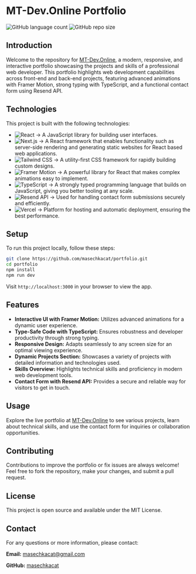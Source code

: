 # MT-Dev.Online Portfolio

![GitHub language count](https://img.shields.io/github/languages/count/masechkacat/portfolio)
![GitHub repo size](https://img.shields.io/github/repo-size/masechkacat/portfolio)


## Introduction

Welcome to the repository for [MT-Dev.Online](https://www.mt-dev.online/), a modern, responsive, and interactive portfolio showcasing the projects and skills of a professional web developer. This portfolio highlights web development capabilities across front-end and back-end projects, featuring advanced animations with Framer Motion, strong typing with TypeScript, and a functional contact form using Resend API.

## Technologies

This project is built with the following technologies:

- ![React](https://img.shields.io/badge/React-20232A?style=for-the-badge&logo=react&logoColor=61DAFB) -> A JavaScript library for building user interfaces.
- ![Next.js](https://img.shields.io/badge/next%20js-B7178C?style=for-the-badge&logo=nextdotjs&logoColor=white) -> A React framework that enables functionality such as server-side rendering and generating static websites for React based web applications.
- ![Tailwind CSS](https://img.shields.io/badge/Tailwind_CSS-38B2AC?style=for-the-badge&logo=tailwind-css&logoColor=white) -> A utility-first CSS framework for rapidly building custom designs.
- ![Framer Motion](https://img.shields.io/badge/Framer%20Motion-black?style=for-the-badge&logo=framer&logoColor=blue)
 -> A powerful library for React that makes complex animations easy to implement.
- ![TypeScript](https://img.shields.io/badge/TypeScript-007ACC?style=for-the-badge&logo=typescript&logoColor=white)
 -> A strongly typed programming language that builds on JavaScript, giving you better tooling at any scale.
- ![Resend API](https://img.shields.io/badge/Resend%20API-EC3750?style=for-the-badge&logo=google-cloud&logoColor=white)
 -> Used for handling contact form submissions securely and efficiently.
- ![Vercel](https://img.shields.io/badge/vercel-%23000000.svg?style=for-the-badge&logo=vercel&logoColor=white)
 -> Platform for hosting and automatic deployment, ensuring the best performance.

## Setup

To run this project locally, follow these steps:

```bash
git clone https://github.com/masechkacat/portfolio.git
cd portfolio
npm install
npm run dev
```
Visit `http://localhost:3000` in your browser to view the app.

## Features
- **Interactive UI with Framer Motion:** Utilizes advanced animations for a dynamic user experience.
- **Type-Safe Code with TypeScript:** Ensures robustness and developer productivity through strong typing.
- **Responsive Design:** Adapts seamlessly to any screen size for an optimal viewing experience.
- **Dynamic Projects Section:** Showcases a variety of projects with detailed information and technologies used.
- **Skills Overview:** Highlights technical skills and proficiency in modern web development tools.
- **Contact Form with Resend API:** Provides a secure and reliable way for visitors to get in touch.

## Usage
Explore the live portfolio at [MT-Dev.Online](https://www.mt-dev.online/) to see various projects, learn about technical skills, and use the contact form for inquiries or collaboration opportunities.

## Contributing
Contributions to improve the portfolio or fix issues are always welcome! Feel free to fork the repository, make your changes, and submit a pull request.

## License
This project is open source and available under the MIT License.

## Contact
For any questions or more information, please contact:

**Email:** masechkacat@gmail.com

**GitHub:** [masechkacat](https://github.com/masechkacat)
